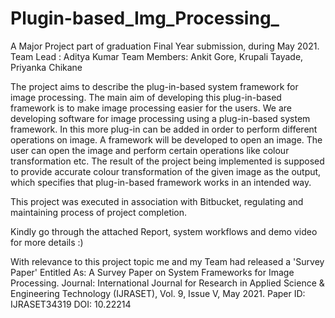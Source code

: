 # Plugin-based_Img_Processing_
A Major Project part of graduation Final Year submission, during May 2021.
Team Lead : Aditya Kumar
Team Members: Ankit Gore, Krupali Tayade, Priyanka Chikane

The project aims to describe the plug-in-based system framework for image processing. The
main aim of developing this plug-in-based framework is to make image processing easier for
the users. We are developing software for image processing using a plug-in-based system
framework. In this more plug-in can be added in order to perform different operations on
image. A framework will be developed to open an image. The user can open the image and
perform certain operations like colour transformation etc. The result of the project being
implemented is supposed to provide accurate colour transformation of the given image as the
output, which specifies that plug-in-based framework works in an intended way.

This project was executed in association with Bitbucket, regulating and maintaining process of project completion.

Kindly go through the attached Report, system workflows and demo video for more details :)

With relevance to this project topic me and my Team had released a 'Survey Paper'
Entitled As: A Survey Paper on System Frameworks for Image Processing.
Journal: International Journal for Research in Applied Science & Engineering Technology (IJRASET), Vol. 9, Issue V, May 2021.
Paper ID: IJRASET34319
DOI: 10.22214

